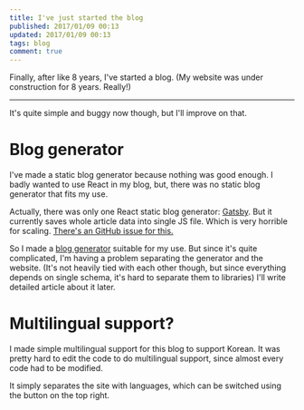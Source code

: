 ```yaml
---
title: I've just started the blog
published: 2017/01/09 00:13
updated: 2017/01/09 00:13
tags: blog
comment: true
---
```

Finally, after like 8 years, I've started a blog. (My website was under
construction for 8 years. Really!)

---

It's quite simple and buggy now though, but I'll improve on that.

# Blog generator
I've made a static blog generator because nothing was good enough. I badly
wanted to use React in my blog, but, there was no static blog generator that
fits my use.

Actually, there was only one React static blog generator:
[Gatsby](https://github.com/gatsbyjs). But it currently saves whole article
data into single JS file. Which is very horrible for scaling.
[There's an GitHub issue for this.](https://github.com/gatsbyjs/gatsby/issues/431)

So I made a [blog generator](https://github.com/yoo2001818/kkiro.kr) suitable
for my use. But since it's quite complicated, I'm having a problem separating
the generator and the website. (It's not heavily tied with each other though,
but since everything depends on single schema, it's hard to separate them to
libraries)
I'll write detailed article about it later.

# Multilingual support?
I made simple multilingual support for this blog to support Korean.
It was pretty hard to edit the code to do multilingual support, since almost
every code had to be modified.

It simply separates the site with languages, which can be switched using
the button on the top right.
